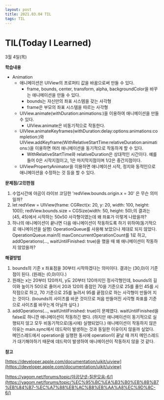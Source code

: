 ```yaml
---
layout: post
title: 2021.03.04 TIL
tags: TIL
---
```

# TIL(Today I Learned)

3월 4일(목)

**학습내용**

- Animation
    - 애니메이션은 UIView의 프로퍼티 값을 바꿈으로써 만들 수 있다.
        - frame, bounds, center, transform, alpha, backgroundColor을 바꾸는 애니메이션을 만들 수 있다.
        - bounds는 자신만의 좌표 시스템을 갖는 사각형
        - frame은 부모의 좌표 시스템을 따르는 사각형
    - UIView.animate(withDuration:animations:)을 이용하여 애니메이션을 만들 수 있다.
        - UIView.animate은 비동기적으로 작동한다.
    - UIVIew.animateKeyframes(withDuration:delay:options:animations:completion:)와 UIView.addKeyframe(WithRelativeStartTime:relativeDuration:animations:)을 이용하면 여러 애니메이션을 동기적으로 작동하게 할 수 있다.
        - WithRelativeStartTime와 relativeDuration은 상대적인 시간이다. 예를 들어 0은 시작지점이고, 1은 마지막지점이며 1/2은 중간지점이다.
    - UIViewPropertyAnimator을 이용하면 애니메이션 시작, 정지와 동적인으로 애니메이션을 수정하는 것 등을 할 수 있다.

**문제점/고민한점**

1. 수업시간에 야곰이 라이브 코딩한 'redView.bounds.origin.x = 30' 은 무슨 의미일까?
2. let redView = UIView(frame: CGRect(x: 20, y: 20, width: 100, height: 100)); redView.bounds.size = CGSize(width: 50, height: 50);의 결과는 (45, 45)에서 시작하는 50x50 사각형이였는데 왜 좌표가 이렇게 나왔을까?
3. 하나의 애니메이션이 끝나면 다음 애니메이션이 작동하도록 하기 위하여(동기적으로 애니메이션을 실행) OperationQueue를 사용해 보았으나 제대로 되지 않았다. OperationQueue.main의 maxConcurrentOperationCount를 1로 하고, addOperations(..., waitUntilFinished: true)을 했을 때 왜 애니메이션이 작동하지 않았을까?

**해결방법**

1. bounds의 기준 x 좌표점을 30부터 시작하겠다는 의미이다. 결과는 (30,0)이 기준점이 된다. (원래는 (0,0)이다.)
2. 원래는 x는 20부터 120까지, y도 20부터 120까지인 정사각형인데, bounds의 길이와 높이가 50으로 줄어서 20과 120의 중점인 70을 기준으로 25를 줄인 45를 시작점으로 하고, 70 기준으로 25를 늘려서 95를 끝점으로 하는 사각형이 만들어 지는 것이다. (bounds의 사이즈를 바꾼 것이므로 처음 만들어진 사각형 좌표를 기준으로 사이즈를 바꾸는게 아닐까 싶다.)
3. addOperations(..., waitUntilFinished: true)이 문제였다. waitUntilFinished을 false로 하니깐 애니메이션이 작동하긴 했다. (하지만 애니메이션이 동기적으로 실행되지 않고 모두 비동기적으로(동시에) 실행되었다.) 애니메이션이 작동하지 않은 이유는 main.sync에서 데드락이 발생하는 것과 동일한 이유이지 않을까 싶었다. 메인스레드에서 operation을 실행한 동시에 operation이 끝날 때 까지 메인스레드가 대기해야하기 때문에 데드락이 발생하여 애니메이션이 작동하지 않을 것 같다.

**참고**

[https://developer.apple.com/documentation/uikit/uiview](https://developer.apple.com/documentation/uikit/uiview)

[https://yagom.net/forums/topic/야곰닷넷-질문모음-6/](https://yagom.net/forums/topic/%EC%95%BC%EA%B3%B0%EB%8B%B7%EB%84%B7-%EC%A7%88%EB%AC%B8%EB%AA%A8%EC%9D%8C-6/)
